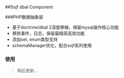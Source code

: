 ##Sojf dbal Component

###PHP数据抽象层

- 基于doctrine/dbal 2深度移植，保留mysql操作核心功能
- 移除事件，日志，保留最精简高效功能
- 添加set, enum类型支持
- schemaManager优化，配合sojf系列使用

### 使用
> 稍后更新...